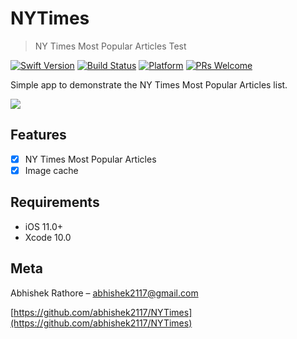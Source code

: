# NYTimes
> NY Times Most Popular Articles Test

[![Swift Version][swift-image]][swift-url]
[![Build Status][travis-image]][travis-url]
[![Platform](https://img.shields.io/cocoapods/p/LFAlertController.svg?style=flat)](http://cocoapods.org/pods/LFAlertController)
[![PRs Welcome](https://img.shields.io/badge/PRs-welcome-brightgreen.svg?style=flat-square)](http://makeapullrequest.com)

Simple app to demonstrate the NY Times Most Popular Articles list.

![](header.png)

## Features

- [x] NY Times Most Popular Articles
- [x] Image cache

## Requirements

- iOS 11.0+
- Xcode 10.0


## Meta

Abhishek Rathore – abhishek2117@gmail.com

[https://github.com/abhishek2117/NYTimes](https://github.com/abhishek2117/NYTimes)

[swift-image]:https://img.shields.io/badge/swift-4.2-orange.svg
[swift-url]: https://swift.org/
[travis-image]: https://img.shields.io/travis/dbader/node-datadog-metrics/master.svg?style=flat-square
[travis-url]: https://travis-ci.org/dbader/node-datadog-metrics
[codebeat-image]: https://codebeat.co/badges/c19b47ea-2f9d-45df-8458-b2d952fe9dad
[codebeat-url]: https://codebeat.co/projects/github-com-vsouza-awesomeios-com

